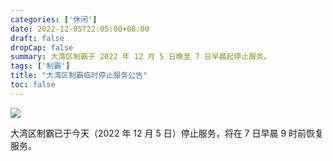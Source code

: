 ```yaml
---
categories: ['休闲']
date: 2022-12-05T22:05:00+08:00
draft: false
dropCap: false
summary: 大湾区制霸于 2022 年 12 月 5 日晚至 7 日早晨起停止服务。
tags: ['制霸']
title: "大湾区制霸临时停止服务公告"
toc: false
---
```


[![](/assets/GBA-ex/GBA-ex.jpg)](https://gba-ex.netlify.app/)

大湾区制霸已于今天（2022 年 12 月 5 日）停止服务，将在 7 日早晨 9 时前恢复服务。